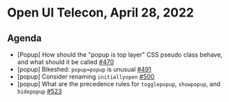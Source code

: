 # Open UI Telecon, April 28, 2022

## Agenda
  - [Popup] How should the "popup is top layer" CSS pseudo class behave, and what should it be called [#470](https://github.com/openui/open-ui/issues/470)
  - [popup] Bikeshed: `popup=popup` is unusual [#491](https://github.com/openui/open-ui/issues/491)
  - [popup] Consider renaming `initiallyopen` [#500](https://github.com/openui/open-ui/issues/500)
  - [popup] What are the precedence rules for `togglepopup`, `showpopup`, and `hidepopup` [#523](https://github.com/openui/open-ui/issues/523)
